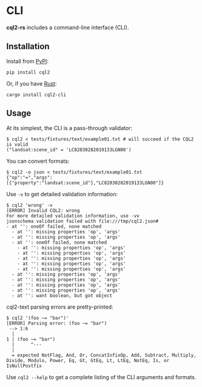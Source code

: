 # CLI

**cql2-rs** includes a command-line interface (CLI).

## Installation

Install from [PyPI](https://pypi.org/project/cql2/):

```shell
pip install cql2
```

Or, if you have [Rust](https://rustup.rs/):

```shell
cargo install cql2-cli
```

## Usage

At its simplest, the CLI is a pass-through validator:

```shell
$ cql2 < tests/fixtures/text/example01.txt # will succeed if the CQL2 is valid
("landsat:scene_id" = 'LC82030282019133LGN00')
```

You can convert formats:

```shell
$ cql2 -o json < tests/fixtures/text/example01.txt
{"op":"=","args":[{"property":"landsat:scene_id"},"LC82030282019133LGN00"]}
```

Use `-v` to get detailed validation information:

```shell
$ cql2 'wrong' -v  
[ERROR] Invalid CQL2: wrong
For more detailed validation information, use -vv
jsonschema validation failed with file:///tmp/cql2.json#
- at '': oneOf failed, none matched
  - at '': missing properties 'op', 'args'
  - at '': missing properties 'op', 'args'
  - at '': oneOf failed, none matched
    - at '': missing properties 'op', 'args'
    - at '': missing properties 'op', 'args'
    - at '': missing properties 'op', 'args'
    - at '': missing properties 'op', 'args'
    - at '': missing properties 'op', 'args'
  - at '': missing properties 'op', 'args'
  - at '': missing properties 'op', 'args'
  - at '': missing properties 'op', 'args'
  - at '': missing properties 'op', 'args'
  - at '': want boolean, but got object
```

cql2-text parsing errors are pretty-printed:

```shell
$ cql2 '(foo ~= "bar")' 
[ERROR] Parsing error: (foo ~= "bar")
 --> 1:6
  |
1 | (foo ~= "bar")
  |      ^---
  |
  = expected NotFlag, And, Or, ConcatInfixOp, Add, Subtract, Multiply, Divide, Modulo, Power, Eq, Gt, GtEq, Lt, LtEq, NotEq, Is, or IsNullPostfix
```

Use `cql2 --help` to get a complete listing of the CLI arguments and formats.
